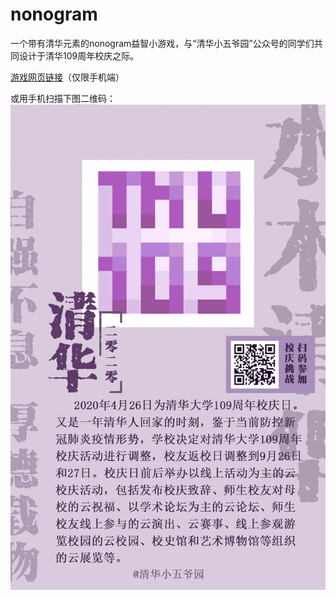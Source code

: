 # nonogram
一个带有清华元素的nonogram益智小游戏，与“清华小五爷园”公众号的同学们共同设计于清华109周年校庆之际。

[游戏网页链接](http://www.rabbithu.com/nonogram/)（仅限手机端）

或用手机扫描下图二维码：![](https://github.com/Rabbit-Hu/nonogram/blob/master/images/THU109.png?raw=true)



